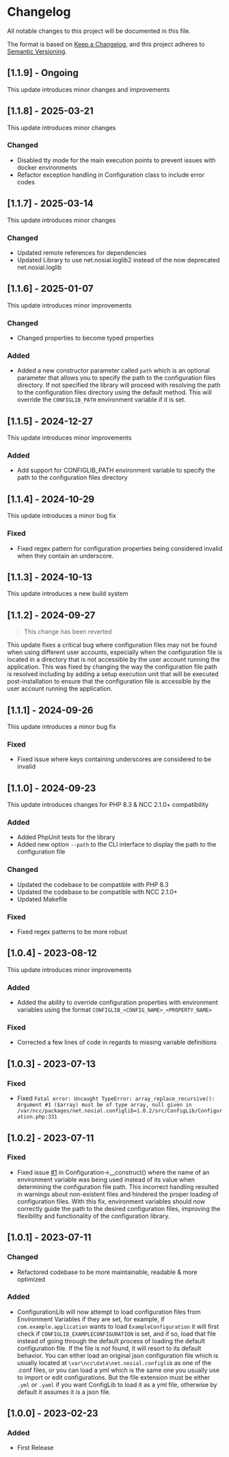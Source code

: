 # Changelog

All notable changes to this project will be documented in this file.

The format is based on [Keep a Changelog](https://keepachangelog.com/en/1.0.0/),
and this project adheres to [Semantic Versioning](https://semver.org/spec/v2.0.0.html).

## [1.1.9] - Ongoing

This update introduces minor changes and improvements


## [1.1.8] - 2025-03-21

This update introduces minor changes

### Changed
 - Disabled tty mode for the main execution points to prevent issues with docker environments
 - Refactor exception handling in Configuration class to include error codes


## [1.1.7] - 2025-03-14

This update introduces minor changes

### Changed
 - Updated remote references for dependencies
 - Updated Library to use net.nosial.loglib2 instead of the now deprecated net.nosial.loglib


## [1.1.6] - 2025-01-07

This update introduces minor improvements

### Changed
 - Changed properties to become typed properties

### Added
 - Added a new constructor parameter called `path` which is an optional parameter that allows you to specify the path to
   the configuration files directory. If not specified the library will proceed with resolving
   the path to the configuration files directory using the default method. This will override
   the `CONFIGLIB_PATH` environment variable if it is set.


## [1.1.5] - 2024-12-27

This update introduces minor improvements

### Added
 - Add support for CONFIGLIB_PATH environment variable to specify the path to the configuration files directory


## [1.1.4] - 2024-10-29

This update introduces a minor bug fix

### Fixed
- Fixed regex pattern for configuration properties being considered invalid when they contain an underscore.



## [1.1.3] - 2024-10-13

This update introduces a new build system



## [1.1.2] - 2024-09-27

 > This change has been reverted

This update fixes a critical bug where configuration files may not be found when using different user accounts,
especially when the configuration file is located in a directory that is not accessible by the user account running the
application. This was fixed by changing the way the configuration file path is resolved including by adding a setup
execution unit that will be executed post-installation to ensure that the configuration file is accessible by the user
account running the application.


## [1.1.1] - 2024-09-26

This update introduces a minor bug fix

### Fixed
 - Fixed issue where keys containing underscores are considered to be invalid


## [1.1.0] - 2024-09-23

This update introduces changes for PHP 8.3 & NCC 2.1.0+ compatibility

### Added
 - Added PhpUnit tests for the library
 - Added new option `--path` to the CLI interface to display the path to the configuration file

### Changed
 - Updated the codebase to be compatible with PHP 8.3
 - Updated the codebase to be compatible with NCC 2.1.0+
 - Updated Makefile

### Fixed
 - Fixed regex patterns to be more robust



## [1.0.4] - 2023-08-12

This update introduces minor improvements

### Added
 - Added the ability to override configuration properties with environment variables using the format
   `CONFIGLIB_<CONFIG_NAME>_<PROPERTY_NAME>`

### Fixed
 - Corrected a few lines of code in regards to missing variable definitions



## [1.0.3] - 2023-07-13

### Fixed
 - Fixed `Fatal error: Uncaught TypeError: array_replace_recursive(): Argument #1 ($array) must be of type array, null given in /var/ncc/packages/net.nosial.configlib=1.0.2/src/ConfigLib/Configuration.php:331`



## [1.0.2] - 2023-07-11

### Fixed
 - Fixed issue [#1](https://git.n64.cc/nosial/libs/config/-/issues/1) in Configuration->__construct() where the name of
   an environment variable was being used instead of its value when determining the configuration file path. This
   incorrect handling resulted in warnings about non-existent files and hindered the proper loading of configuration
   files. With this fix, environment variables should now correctly guide the path to the desired configuration files,
   improving the flexibility and functionality of the configuration library.



## [1.0.1] - 2023-07-11

### Changed
 - Refactored codebase to be more maintainable, readable & more optimized

### Added
 - ConfigurationLib will now attempt to load configuration files from Environment Variables if they are set, for example,
   if `com.example.application` wants to load `ExampleConfiguration` it will first check if `CONFIGLIB_EXAMPLECONFIGURATION`
   is set, and if so, load that file instead of going through the default process of loading the default configuration file. 
   If the file is not found, it will resort to its default behavior. You can either load an original json configuration
   file which is usually located at `\var\ncc\data\net.nosial.configlib` as one of the .conf files, or you can load a yml
   which is the same one you usually use to import or edit configurations. But the file extension must be either `.yml`
   or `.yaml` if you want ConfigLib to load it as a yml file, otherwise by default it assumes it is a json file.



## [1.0.0] - 2023-02-23

### Added
 - First Release
